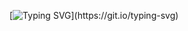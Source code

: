 
[![Typing SVG](https://readme-typing-svg.demolab.com/?font=Gidole+Regular&pause=1000&color=B19CD8&center=true&vCenter=true&width=500&lines=Hey!+I'm+Adeland!;Aspiring+Software+Engineer+and+Quant+Dev.)](https://git.io/typing-svg)
